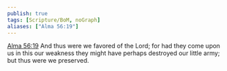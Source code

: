 ```yaml
---
publish: true
tags: [Scripture/BoM, noGraph]
aliases: ["Alma 56:19"]
---
```

[Alma 56:19](https://churchofjesuschrist.org/study/scriptures/bofm/alma/56?lang=eng&id=p19#p19) And thus were we favored of the Lord; for had they come upon us in this our weakness they might have perhaps destroyed our little army; but thus were we preserved.
